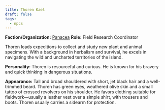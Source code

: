 ```yaml
---
title: Thoren Kael
draft: false
tags:
  - npcs
---
```

**Faction/Organization:** [Panacea](panacea.md)
**Role:** Field Research Coordinator

Thoren leads expeditions to collect and study new plant and animal specimens. With a background in herbalism and survival, he excels in navigating the wild and uncharted territories of the island.

**Personality:** Thoren is resourceful and curious. He is known for his bravery and quick thinking in dangerous situations.

**Appearance:** Tall and broad shouldered with short, jet black hair and a well-trimmed beard. Thoren has green eyes, weathered olive skin and a small tattoo of crossed revolvers on his shoulder. He favors clothing suitable for fieldwork—usually a leather vest over a simple shirt, with trousers and boots. Thoren usually carries a sidearm for protection.